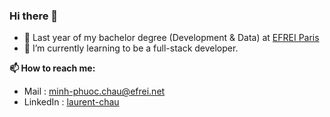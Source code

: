 ### Hi there 👋

- 🏫 Last year of my bachelor degree (Development & Data) at [EFREI Paris](https://www.efrei.fr/programmes-experts/bachelor-concepteur-developpeur/)
- 🌱 I’m currently learning to be a full-stack developer.

**📫 How to reach me:**

- Mail : minh-phuoc.chau@efrei.net
- LinkedIn : [laurent-chau](https://www.linkedin.com/in/laurent-chau/)
